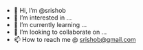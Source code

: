 - 👋 Hi, I’m @srishob
- 👀 I’m interested in ...
- 🌱 I’m currently learning ...
- 💞️ I’m looking to collaborate on ...
- 📫 How to reach me @ srishob@gmail.com

<!---
srishob/srishob is a ✨ special ✨ repository because its `README.md` (this file) appears on your GitHub profile.
You can click the Preview link to take a look at your changes.
--->
